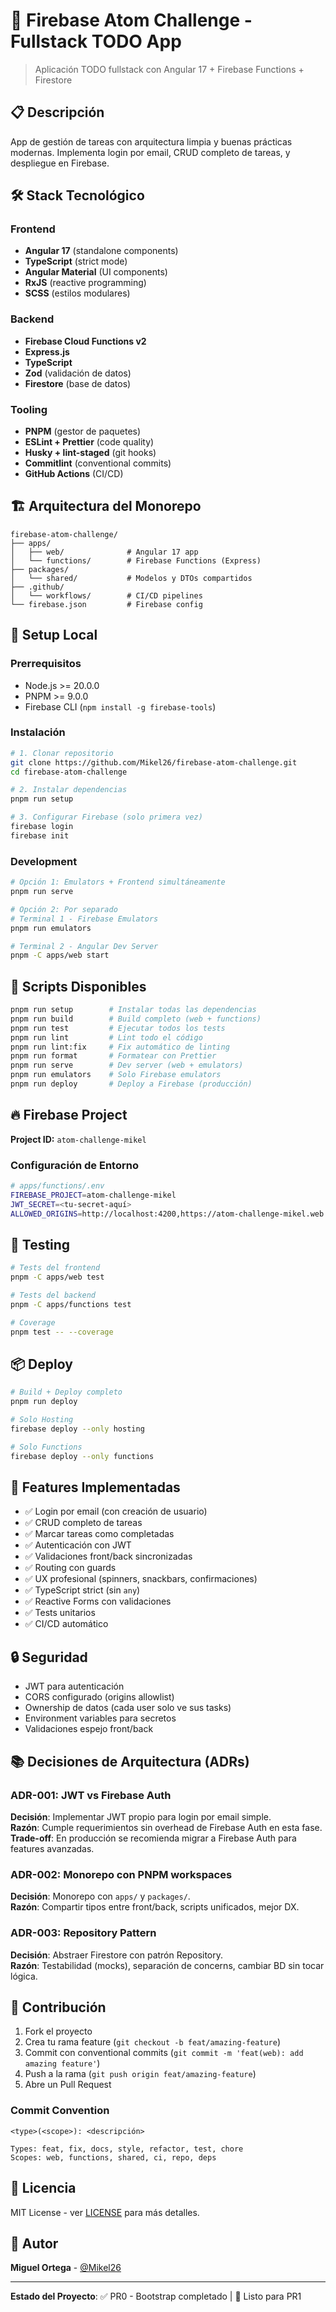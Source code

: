 # 🚀 Firebase Atom Challenge - Fullstack TODO App

> Aplicación TODO fullstack con Angular 17 + Firebase Functions + Firestore

## 📋 Descripción

App de gestión de tareas con arquitectura limpia y buenas prácticas modernas. Implementa login por email, CRUD completo de tareas, y despliegue en Firebase.

## 🛠️ Stack Tecnológico

### Frontend
- **Angular 17** (standalone components)
- **TypeScript** (strict mode)
- **Angular Material** (UI components)
- **RxJS** (reactive programming)
- **SCSS** (estilos modulares)

### Backend
- **Firebase Cloud Functions v2**
- **Express.js**
- **TypeScript**
- **Zod** (validación de datos)
- **Firestore** (base de datos)

### Tooling
- **PNPM** (gestor de paquetes)
- **ESLint + Prettier** (code quality)
- **Husky + lint-staged** (git hooks)
- **Commitlint** (conventional commits)
- **GitHub Actions** (CI/CD)

## 🏗️ Arquitectura del Monorepo

```
firebase-atom-challenge/
├── apps/
│   ├── web/              # Angular 17 app
│   └── functions/        # Firebase Functions (Express)
├── packages/
│   └── shared/           # Modelos y DTOs compartidos
├── .github/
│   └── workflows/        # CI/CD pipelines
└── firebase.json         # Firebase config
```

## 🚀 Setup Local

### Prerrequisitos

- Node.js >= 20.0.0
- PNPM >= 9.0.0
- Firebase CLI (`npm install -g firebase-tools`)

### Instalación

```bash
# 1. Clonar repositorio
git clone https://github.com/Mikel26/firebase-atom-challenge.git
cd firebase-atom-challenge

# 2. Instalar dependencias
pnpm run setup

# 3. Configurar Firebase (solo primera vez)
firebase login
firebase init
```

### Development

```bash
# Opción 1: Emulators + Frontend simultáneamente
pnpm run serve

# Opción 2: Por separado
# Terminal 1 - Firebase Emulators
pnpm run emulators

# Terminal 2 - Angular Dev Server
pnpm -C apps/web start
```

## 📝 Scripts Disponibles

```bash
pnpm run setup        # Instalar todas las dependencias
pnpm run build        # Build completo (web + functions)
pnpm run test         # Ejecutar todos los tests
pnpm run lint         # Lint todo el código
pnpm run lint:fix     # Fix automático de linting
pnpm run format       # Formatear con Prettier
pnpm run serve        # Dev server (web + emulators)
pnpm run emulators    # Solo Firebase emulators
pnpm run deploy       # Deploy a Firebase (producción)
```

## 🔥 Firebase Project

**Project ID:** `atom-challenge-mikel`

### Configuración de Entorno

```bash
# apps/functions/.env
FIREBASE_PROJECT=atom-challenge-mikel
JWT_SECRET=<tu-secret-aquí>
ALLOWED_ORIGINS=http://localhost:4200,https://atom-challenge-mikel.web.app
```

## 🧪 Testing

```bash
# Tests del frontend
pnpm -C apps/web test

# Tests del backend
pnpm -C apps/functions test

# Coverage
pnpm test -- --coverage
```

## 📦 Deploy

```bash
# Build + Deploy completo
pnpm run deploy

# Solo Hosting
firebase deploy --only hosting

# Solo Functions
firebase deploy --only functions
```

## 🎯 Features Implementadas

- ✅ Login por email (con creación de usuario)
- ✅ CRUD completo de tareas
- ✅ Marcar tareas como completadas
- ✅ Autenticación con JWT
- ✅ Validaciones front/back sincronizadas
- ✅ Routing con guards
- ✅ UX profesional (spinners, snackbars, confirmaciones)
- ✅ TypeScript strict (sin `any`)
- ✅ Reactive Forms con validaciones
- ✅ Tests unitarios
- ✅ CI/CD automático

## 🔒 Seguridad

- JWT para autenticación
- CORS configurado (origins allowlist)
- Ownership de datos (cada user solo ve sus tasks)
- Environment variables para secretos
- Validaciones espejo front/back

## 📚 Decisiones de Arquitectura (ADRs)

### ADR-001: JWT vs Firebase Auth
**Decisión**: Implementar JWT propio para login por email simple.  
**Razón**: Cumple requerimientos sin overhead de Firebase Auth en esta fase.  
**Trade-off**: En producción se recomienda migrar a Firebase Auth para features avanzadas.

### ADR-002: Monorepo con PNPM workspaces
**Decisión**: Monorepo con `apps/` y `packages/`.  
**Razón**: Compartir tipos entre front/back, scripts unificados, mejor DX.

### ADR-003: Repository Pattern
**Decisión**: Abstraer Firestore con patrón Repository.  
**Razón**: Testabilidad (mocks), separación de concerns, cambiar BD sin tocar lógica.

## 🤝 Contribución

1. Fork el proyecto
2. Crea tu rama feature (`git checkout -b feat/amazing-feature`)
3. Commit con conventional commits (`git commit -m 'feat(web): add amazing feature'`)
4. Push a la rama (`git push origin feat/amazing-feature`)
5. Abre un Pull Request

### Commit Convention

```
<type>(<scope>): <descripción>

Types: feat, fix, docs, style, refactor, test, chore
Scopes: web, functions, shared, ci, repo, deps
```

## 📄 Licencia

MIT License - ver [LICENSE](LICENSE) para más detalles.

## 👤 Autor

**Miguel Ortega** - [@Mikel26](https://github.com/Mikel26)

---

**Estado del Proyecto**: ✅ PR0 - Bootstrap completado | 🚀 Listo para PR1


